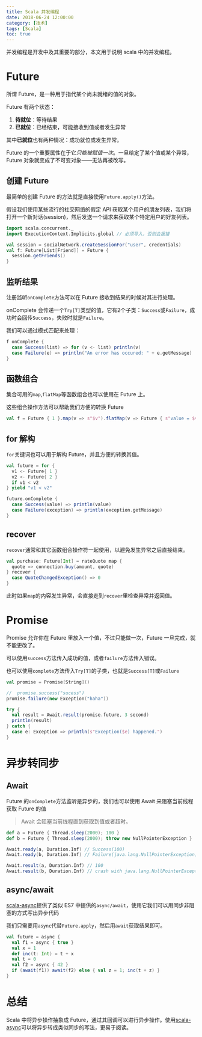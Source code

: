 ```yaml
---
title: Scala 并发编程
date: 2018-06-24 12:00:00
category: [技术]
tags: [Scala]
toc: true
---
```


并发编程是开发中及其重要的部分，本文用于说明 scala 中的并发编程。

# Future

所谓 Future，是一种用于指代某个尚未就绪的值的对象。

Future 有两个状态：

1. **待就位**：等待结果
2. **已就位**：已经结束，可能接收到值或者发生异常

其中**已就位**也有两种情况：成功就位或发生异常。

Future 的一个重要属性在于它*只能被赋值一次*。一旦给定了某个值或某个异常，Future 对象就变成了不可变对象——无法再被改写。

## 创建 Future

最简单的创建 Future 的方法就是直接使用`Future.apply()`方法。

假设我们使用某些流行的社交网络的假定 API 获取某个用户的朋友列表，我们将打开一个新对话(session)，然后发送一个请求来获取某个特定用户的好友列表。

```scala
import scala.concurrent._
import ExecutionContext.Implicits.global // 必须导入，否则会报错

val session = socialNetwork.createSessionFor("user", credentials)
val f: Future[List[Friend]] = Future {
  session.getFriends()
}
```

## 监听结果

注册监听`onComplete`方法可以在 Future 接收到结果的时候对其进行处理。

onComplete 会传递一个`Try[T]`类型的值，它有2个子类：`Success`或`Failure`，成功时会回传`Success`，失败时就是`Failure`。

我们可以通过模式匹配来处理：

```scala
f onComplete {
  case Success(list) => for (v <- list) println(v)
  case Failure(e) => println("An error has occured: " + e.getMessage)
}
```

## 函数组合

集合可用的`map`,`flatMap`等函数组合也可以使用在 Future 上。

这些组合操作方法可以帮助我们方便的转换 Future

```scala
val f = Future { 1 }.map(v => s"$v").flatMap(v => Future { s"value = $v" })
```

## for 解构

`for`关键词也可以用于解构 Future，并且方便的转换其值。

```scala
val future = for {
  v1 <- Future{ 1 }
  v2 <- Future{ 2 }
  if v1 < v2
} yield "v1 < v2"

future.onComplete {
  case Success(value) => println(value)
  case Failure(exception) => println(exception.getMessage)
}
```

## recover

`recover`通常和其它函数组合操作符一起使用，以避免发生异常之后直接结束。

```scala
val purchase: Future[Int] = rateQuote map {
  quote => connection.buy(amount, quote)
} recover {
  case QuoteChangedException() => 0
}
```

此时如果`map`的内容发生异常，会直接走到`recover`里检查异常并返回值。

# Promise

Promise 允许你在 Future 里放入一个值，不过只能做一次，Future 一旦完成，就不能更改了。

可以使用`success`方法传入成功的值，或者`failure`方法传入错误。

也可以使用`complete`方法传入`Try[T]`的子类，也就是`Success[T]`或`Failure`

```scala
val promise = Promise[String]()

//  promise.success("sucess")
promise.failure(new Exception("haha"))

try {
  val result = Await.result(promise.future, 3 second)
  println(result)
} catch {
  case e: Exception => println(s"Exception($e) happened.")
}
```

# 异步转同步

## Await

Future 的`onComplete`方法监听是异步的，我们也可以使用 Await 来阻塞当前线程获取 Future 的值

> Await 会阻塞当前线程直到获取到值或者超时。

```scala
def a = Future { Thread.sleep(2000); 100 }
def b = Future { Thread.sleep(2000); throw new NullPointerException }

Await.ready(a, Duration.Inf) // Success(100)
Await.ready(b, Duration.Inf) // Failure(java.lang.NullPointerException)

Await.result(a, Duration.Inf) // 100
Await.result(b, Duration.Inf) // crash with java.lang.NullPointerException
```

## async/await

[scala-async](https://github.com/scala/scala-async)提供了类似 ES7 中提供的`async/await`，使用它我们可以用同步非阻塞的方式写出异步代码

我们只需要用`async`代替`Future.apply`，然后用`await`获取结果即可。

```scala
val future = async {                                     
  val f1 = async { true }                                 
  val x = 1                                               
  def inc(t: Int) = t + x                                 
  val t = 0                                               
  val f2 = async { 42 }                                   
  if (await(f1)) await(f2) else { val z = 1; inc(t + z) }
}
```

# 总结

Scala 中将异步操作抽象成 Future，通过其回调可以进行异步操作。使用[scala-async](https://github.com/scala/scala-async)可以将异步转成类似同步的写法，更易于阅读。